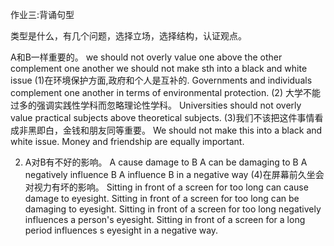 作业三:背诵句型

类型是什么，有几个问题，选择立场，选择结构，认证观点。

A和B一样重要的。
we should not overly value one above the other
complement one another
we should not make sth into a black and white issue
(1)在环境保护方面,政府和个人是互补的.
Governments and individuals complement one another in terms of environmental protection.
(2) 大学不能过多的强调实践性学科而忽略理论性学科。
Universities should not overly value practical subjects above theoretical subjects.
(3)我们不该把这件事情看成非黑即白，金钱和朋友同等重要。
We should not make this into a black and white issue. Money and friendship are equally important.

2. A对B有不好的影响。
A cause damage to B
A can be damaging to B
A negatively influence B
A influence B in a negative way
(4)在屏幕前久坐会对视力有坏的影响。
Sitting in front of a screen for too long can cause damage to eyesight.
Sitting in front of a screen for too long can be damaging to eyesight.
Sitting in front of a screen for too long negatively influences a person's eyesight.
Sitting in front of a screen for a long period influences s eyesight in a negative way.